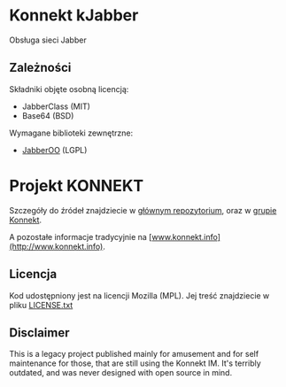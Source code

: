 Konnekt kJabber
===============

Obsługa sieci Jabber


## Zależności

Składniki objęte osobną licencją:

- JabberClass (MIT)
- Base64 (BSD)

Wymagane biblioteki zewnętrzne:
- [JabberOO](http://github.com/Konnekt/lib-jabberoo) (LGPL)


# Projekt KONNEKT

Szczegóły do źródeł znajdziecie w [głównym repozytorium](https://github.com/Konnekt/konnekt), oraz w [grupie Konnekt](https://github.com/Konnekt).

A pozostałe informacje tradycyjnie na [www.konnekt.info](http://www.konnekt.info).

## Licencja

Kod udostępniony jest na licencji Mozilla (MPL). Jej treść znajdziecie w pliku [LICENSE.txt](LICENSE.txt)

## Disclaimer

This is a legacy project published mainly for amusement and for self maintenance for those, that are still using the Konnekt IM.
It's terribly outdated, and was never designed with open source in mind.


